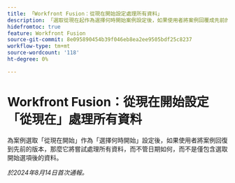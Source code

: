 ```yaml
---
title: 「Workfront Fusion：從現在開始設定處理所有資料」
description: 「選取從現在起作為選擇何時開始案例設定後，如果使用者將案例回覆成先前的版本，那麼它將嘗試處理所有資料，而不管日期為何，而不是僅包含選取開始選項後的資料。」
hidefromtoc: true
feature: Workfront Fusion
source-git-commit: 8e095890454b39f046eb8ea2ee9505bdf25c8237
workflow-type: tm+mt
source-wordcount: '118'
ht-degree: 0%

---
```



# Workfront Fusion：從現在開始設定「從現在」處理所有資料

為案例選取「從現在開始」作為「選擇何時開始」設定後，如果使用者將案例回復到先前的版本，那麼它將嘗試處理所有資料，而不管日期如何，而不是僅包含選取開始選項後的資料。

_於2024年8月14日首次通報。_
